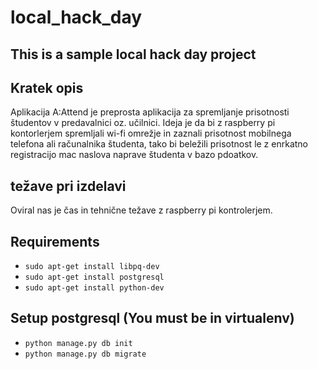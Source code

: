 # local_hack_day #
## This is a sample local hack day project ##

## Kratek opis ##
Aplikacija A:Attend je preprosta aplikacija za spremljanje prisotnosti študentov v predavalnici oz. učilnici. Ideja je da bi z raspberry pi kontorlerjem spremljali wi-fi omrežje in zaznali prisotnost mobilnega telefona ali računalnika študenta, tako bi beležili prisotnost le z enrkatno registracijo mac naslova naprave študenta v bazo pdoatkov. 

## težave pri izdelavi ##
Oviral nas je čas in tehnične težave z raspberry pi kontrolerjem.

## Requirements ##

* `sudo apt-get install libpq-dev`
* `sudo apt-get install postgresql`
* `sudo apt-get install python-dev`


## Setup postgresql (You must be in virtualenv) ##
* `python manage.py db init`
* `python manage.py db migrate`
